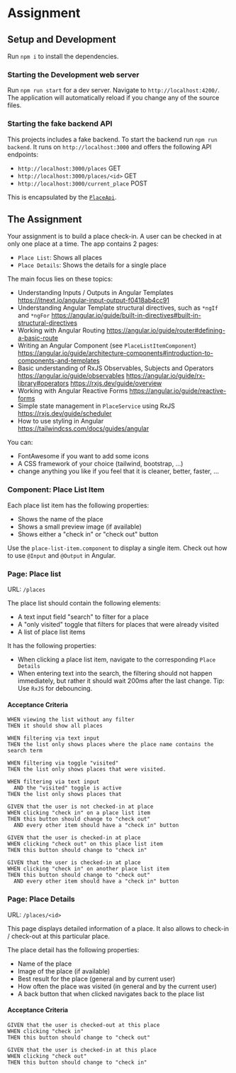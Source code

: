 # Assignment

## Setup and Development

Run `npm i` to install the dependencies.

### Starting the Development web server

Run `npm run start` for a dev server. Navigate to `http://localhost:4200/`. The application will automatically reload if you change any of the source files.

### Starting the fake backend API

This projects includes a fake backend. To start the backend run `npm run backend`. It runs on `http://localhost:3000` and offers the following API endpoints:

- `http://localhost:3000/places` GET
- `http://localhost:3000/places/<id>` GET
- `http://localhost:3000/current_place` POST

This is encapsulated by the [`PlaceApi`](./src/app/shared/api/place.api.ts).

## The Assignment

Your assignment is to build a place check-in. A user can be checked in at only one place at a time. The app contains 2 pages:

- `Place List`: Shows all places
- `Place Details`: Shows the details for a single place

The main focus lies on these topics:

- Understanding Inputs / Outputs in Angular Templates
  https://itnext.io/angular-input-output-f0418ab4cc91
- Understanding Angular Template structural directives, such as `*ngIf` and `*ngFor`
  https://angular.io/guide/built-in-directives#built-in-structural-directives
- Working with Angular Routing
  https://angular.io/guide/router#defining-a-basic-route
- Writing an Angular Component (see `PlaceListItemComponent`)
  https://angular.io/guide/architecture-components#introduction-to-components-and-templates
- Basic understanding of RxJS Observables, Subjects and Operators
  https://angular.io/guide/observables
  https://angular.io/guide/rx-library#operators
  https://rxjs.dev/guide/overview
- Working with Angular Reactive Forms
  https://angular.io/guide/reactive-forms
- Simple state management in `PlaceService` using RxJS
  https://rxjs.dev/guide/scheduler
- How to use styling in Angular
  https://tailwindcss.com/docs/guides/angular

You can:

- FontAwesome if you want to add some icons
- A CSS framework of your choice (tailwind, bootstrap, ...)
- change anything you like if you feel that it is cleaner, better, faster, ...

### Component: Place List Item

Each place list item has the following properties:

- Shows the name of the place
- Shows a small preview image (if available)
- Shows either a "check in" or "check out" button

Use the `place-list-item.component` to display a single item. Check out how to use `@Input` and `@Output` in Angular.

### Page: Place list

URL: `/places`

The place list should contain the following elements:

- A text input field "search" to filter for a place
- A "only visited" toggle that filters for places that were already visited
- A list of place list items

It has the following properties:

- When clicking a place list item, navigate to the corresponding `Place Details`
- When entering text into the search, the filtering should not happen immediately, but rather it should wait 200ms after the last change. Tip: Use `RxJS` for debouncing.

#### Acceptance Criteria

```
WHEN viewing the list without any filter
THEN it should show all places
```

```
WHEN filtering via text input
THEN the list only shows places where the place name contains the search term
```

```
WHEN filtering via toggle "visited"
THEN the list only shows places that were visited.
```

```
WHEN filtering via text input
  AND the "visited" toggle is active
THEN the list only shows places that
```

```
GIVEN that the user is not checked-in at place
WHEN clicking "check in" on a place list item
THEN this button should change to "check out"
  AND every other item should have a "check in" button
```

```
GIVEN that the user is checked-in at place
WHEN clicking "check out" on this place list item
THEN this button should change to "check in"
```

```
GIVEN that the user is checked-in at place
WHEN clicking "check in" on another place list item
THEN this button should change to "check out"
  AND every other item should have a "check in" button
```

### Page: Place Details

URL: `/places/<id>`

This page displays detailed information of a place. It also allows to check-in / check-out at this particular place.

The place detail has the following properties:

- Name of the place
- Image of the place (if available)
- Best result for the place (general and by current user)
- How often the place was visited (in general and by the current user)
- A back button that when clicked navigates back to the place list

#### Acceptance Criteria

```
GIVEN that the user is checked-out at this place
WHEN clicking "check in"
THEN this button should change to "check out"
```

```
GIVEN that the user is checked-in at this place
WHEN clicking "check out"
THEN this button should change to "check in"
```
